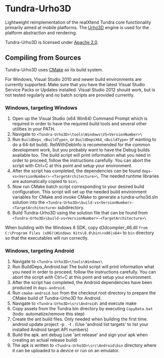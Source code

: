 Tundra-Urho3D
=============

Lightweight reimplementation of the realXtend Tundra core functionality primarily aimed at mobile platforms. The [Urho3D] engine is used for the platform abstraction and rendering.

Tundra-Urho3D is licensed under [Apache 2.0].

Compiling from Sources
----------------------

Tundra-Urho3D uses [CMake] as its build system.

For Windows, Visual Studio 2010 and newer build environments are currently supported. Make sure that you have the latest Visual Studio Service Packs
or Updates installed. Visual Studio 2012 should work, but is not tested regularly and no batch scripts are provided currently.

### Windows, targeting Windows

1. Open up the Visual Studio (x64 Win64) Command Prompt which is required in order to have the required build tools and several other utilities in your PATH.
2. Navigate to `<Tundra-Urho3D>\tools\Windows\VS<VersionNumber>\`
3. Run `BuildDeps_<BuildType>`, or `BuildDepsX64_<BuildType>` (if wanting to do a 64-bit build). RelWithDebInfo is recommended for the common development work, but you probably want to have the Debug builds available too.
   The build script will print information what you need in order to proceed, follow the instructions carefully. You can abort the script with Ctrl+C at this point and setup your environment.
4. After the script has completed, the dependencies can be found `deps-vs<VersionNumber>-<TargetArchitecture>\`. The needed runtime libraries are automatically copied to `bin\`.
5. Now run CMake batch script corresponding to your desired build configuration. This script will set up the needed build environment variables for CMake and invoke CMake to generate a tundra-urho3d.sln solution into the `<Tundra-Urho3D>\build-vs<VersionNumber>-<TargetArchitecture>` subdirectory.
6. Build Tundra-Urho3D using the solution file that can be found from `<Tundra-Urho3D>\build-vs<VersionNumber>-<TargetArchitecture>\`

When building with the Windows 8 SDK, copy d3dcompiler_46.dll `from C:\Program Files (x86)\Windows Kits\8.0\bin\<x86|x64>`
to `bin` directory so that the executables will run correctly.


### Windows, targeting Android

1. Navigate to `<Tundra-Urho3D>\tools\Windows\`
2. Run BuildDeps_Android.bat
   The build script will print information what you need in order to proceed, follow the instructions carefully. You can abort the script with Ctrl+C at this point and setup your environment.
3. After the script has completed, the Android dependencies have been produced in `deps-android`.
4. Run `cmake-android.bat` from the checkout root directory to prepare the CMake build of Tundra-Urho3D for Android.
5. Navigate to `<Tundra-Urho3D>\src\Android\` and execute
   make
6. Copy assets from the Tundra bin directory by executing `CopyData.bat`
   (todo: automatize/remove this step)
7. Create the ant build files. Only needed when building the first time.
   android update project -p . -t <targetAPINumber>. (Use 'android list targets' to list your installed Android target API numbers)
8. Build the apk.
   ant debug (use 'ant release' and sign your apk when creating an actual release build)
9. The apk is written to `<Tundra-Urho3D>\src\Android\bin` directory where it can be uploaded to a device or run on an emulator.

[Apache 2.0]: http://www.apache.org/licenses/LICENSE-2.0.txt "Apache 2.0 license"
[Urho3D]: http://urho3d.github.io "Urho3D homepage"
[CMake]: http://www.cmake.org/ "CMake homepage"
